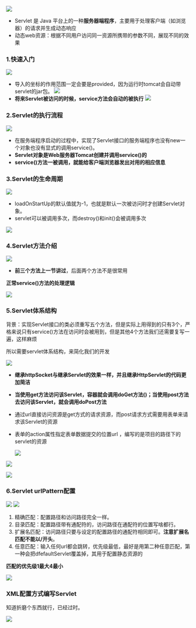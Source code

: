 ![](assets/04Servlet/file-20250709155315917.png)
* Servlet 是 Java 平台上的一种**服务器端程序**，主要用于处理客户端（如浏览器）的请求并生成动态响应
* 动态web资源：根据不同用户访问同一资源所携带的参数不同，展现不同的效果

### 1.快速入门
![](assets/04Servlet/file-20250709155746161.png)
* 导入的坐标的作用范围一定会要是provided，因为运行时tomcat会自动带servlet的jar包。
![](assets/04Servlet/file-20250709160622670.png)
* **将来Servlet被访问的时候，service方法会自动的被执行**
![](assets/04Servlet/file-20250709160558908.png)

### 2.Servlet的执行流程
![](assets/04Servlet/file-20250709161801638.png)
* 在服务端程序启动的过程中，实现了Servlet接口的服务端程序也没有new一个对象也没有显式的调用service()。
* **Servlet对象是Web服务器Tomcat创建并调用service()的**
* **service()方法一被调用，就能给客户端浏览器发出对用的相应信息**

### 3.Servlet的生命周期
![](assets/04Servlet/file-20250709162431988.png)
* loadOnStartUp的默认值就为-1，也就是默认一次被访问时才创建Servlet对象。
* servlet可以被调用多次，而destroy()和init()会被调用多次

![](assets/04Servlet/file-20250709170935922.png)


### 4.Servlet方法介绍

![](assets/04Servlet/file-20250709171141206.png)
* **前三个方法上一节讲过**，后面两个方法不是很常用

**正常service()方法的处理逻辑**

![](assets/04Servlet/file-20250709173231280.png)

### 5.Servlet体系结构

背景：实现Servlet接口的类必须重写五个方法，但是实际上用得到的只有3个，严格来说只有service()方法在访问时会被用到，但是其他4个方法我们还需要复写一遍，这样麻烦

所以需要servlet体系结构，来简化我们的开发

![](assets/04Servlet/file-20250709171714585.png)
* **继承httpSocket与继承Servlet的效果一样，并且继承HttpServlet的代码更加简洁**
* **当使用get方法访问该Servlet，容器就会调用doGet方法()；当使用post方法去访问该Servlet，就会调用doPost方法**
*  通过url直接访问资源是get方式的请求资源，而post请求方式需要用表单来请求该Servlet的资源
* 表单的action属性指定表单数据提交的位置url ，编写的是项目的路径下的servlet的资源

	![](assets/04Servlet/file-20250709172711817.png)

![](assets/04Servlet/file-20250709181913114.png)

![](assets/04Servlet/file-20250709173858777.png)


### 6.Servlet urlPattern配置

![](assets/04Servlet/file-20250709174733375.png)
![](assets/04Servlet/file-20250709180018039.png)
1. 精确匹配：配置路径和访问路径完全一样。
2. 目录匹配：配置路径带有通配符的，访问路径在通配符的位置写啥都行。
3. 扩展名匹配：访问路径只要与设定的配置路径的通配符相同即可。**注意扩展名匹配不能以/开头**。
4. 任意匹配：输入任何url都会跳转，优先级最低，最好是用第二种任意匹配，第一种会把dfefaultServlet覆盖掉，其用于配置静态资源的

**匹配的优先级1最大4最小**

![](assets/04Servlet/file-20250709180540377.png)

### XML配置方式编写Servlet

知道折磨个东西就行，已经过时。

![](assets/04Servlet/file-20250709180725556.png)

